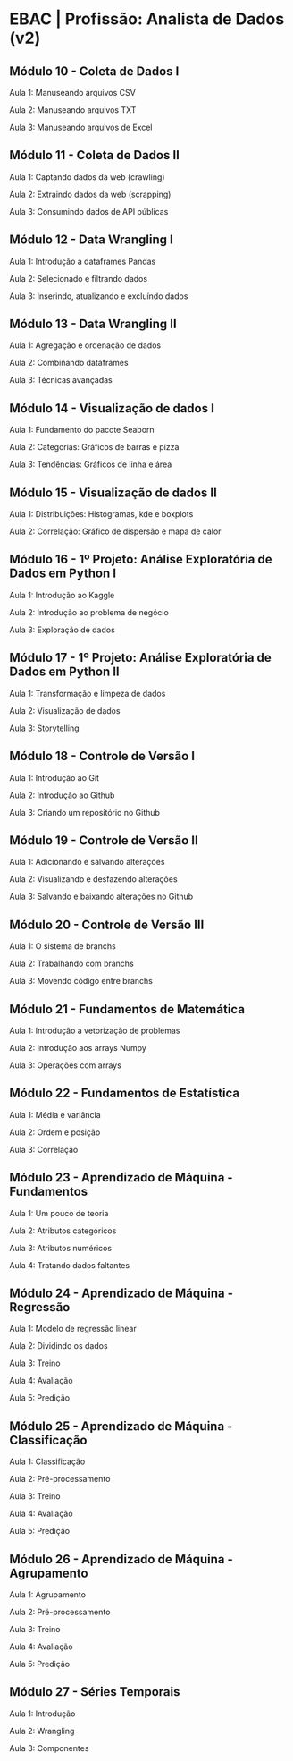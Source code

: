 # EBAC | Profissão: Analista de Dados (v2)
## Módulo 10 - Coleta de Dados I
Aula 1: Manuseando arquivos CSV 

Aula 2: Manuseando arquivos TXT

Aula 3: Manuseando arquivos de Excel

## Módulo 11 - Coleta de Dados II
Aula 1: Captando dados da web (crawling)

Aula 2: Extraindo dados da web (scrapping)

Aula 3: Consumindo dados de API públicas

## Módulo 12 - Data Wrangling I
Aula 1: Introdução a dataframes Pandas

Aula 2: Selecionado e filtrando dados

Aula 3: Inserindo, atualizando e excluíndo dados
## Módulo 13 - Data Wrangling II
Aula 1: Agregação e ordenação de dados

Aula 2: Combinando dataframes

Aula 3: Técnicas avançadas
## Módulo 14 - Visualização de dados I
Aula 1: Fundamento do pacote Seaborn

Aula 2: Categorias: Gráficos de barras e pizza

Aula 3: Tendências: Gráficos de linha e área
## Módulo 15 - Visualização de dados II
Aula 1: Distribuições: Histogramas, kde e boxplots

Aula 2: Correlação: Gráfico de dispersão e mapa de calor

## Módulo 16 - 1º Projeto: Análise Exploratória de Dados em Python I
Aula 1: Introdução ao Kaggle

Aula 2: Introdução ao problema de negócio

Aula 3: Exploração de dados

## Módulo 17 - 1º Projeto: Análise Exploratória de Dados em Python II
Aula 1: Transformação e limpeza de dados

Aula 2: Visualização de dados

Aula 3: Storytelling
## Módulo 18 - Controle de Versão I
Aula 1: Introdução ao Git

Aula 2: Introdução ao Github

Aula 3: Criando um repositório no Github
## Módulo 19 - Controle de Versão II
Aula 1: Adicionando e salvando alterações

Aula 2: Visualizando e desfazendo alterações

Aula 3: Salvando e baixando alterações no Github
## Módulo 20 - Controle de Versão III
Aula 1: O sistema de branchs

Aula 2: Trabalhando com branchs

Aula 3: Movendo código entre branchs
## Módulo 21 - Fundamentos de Matemática
Aula 1: Introdução a vetorização de problemas

Aula 2: Introdução aos arrays Numpy

Aula 3: Operações com arrays
## Módulo 22 - Fundamentos de Estatística
Aula 1: Média e variância

Aula 2: Ordem e posição

Aula 3: Correlação
## Módulo 23 - Aprendizado de Máquina - Fundamentos
Aula 1: Um pouco de teoria

Aula 2: Atributos categóricos

Aula 3: Atributos numéricos

Aula 4: Tratando dados faltantes
## Módulo 24 - Aprendizado de Máquina - Regressão
Aula 1: Modelo de regressão linear

Aula 2: Dividindo os dados

Aula 3: Treino

Aula 4: Avaliação

Aula 5: Predição
## Módulo 25 - Aprendizado de Máquina - Classificação
Aula 1: Classificação

Aula 2: Pré-processamento

Aula 3: Treino

Aula 4: Avaliação

Aula 5: Predição
## Módulo 26 - Aprendizado de Máquina - Agrupamento
Aula 1: Agrupamento

Aula 2: Pré-processamento

Aula 3: Treino

Aula 4: Avaliação

Aula 5: Predição
## Módulo 27 - Séries Temporais
Aula 1: Introdução

Aula 2: Wrangling

Aula 3: Componentes

